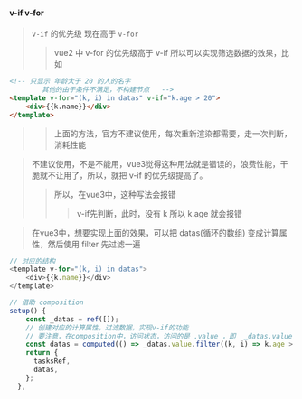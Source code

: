 #### v-if v-for
> `v-if` 的优先级 现在高于 `v-for`
>> vue2 中 v-for 的优先级高于 v-if
>> 所以可以实现筛选数据的效果，比如
```html
<!-- 只显示 年龄大于 20 的人的名字
        其他的由于条件不满足，不构建节点   -->
<template v-for="(k, i) in datas" v-if="k.age > 20">
    <div>{{k.name}}</div>
</template>
```
>> 上面的方法，官方不建议使用，每次重新渲染都需要，走一次判断，消耗性能


> 不建议使用，不是不能用，vue3觉得这种用法就是错误的，浪费性能，干脆就不让用了，所以，就把 v-if 的优先级提高了。
>> 所以，在vue3中，这种写法会报错
>>> v-if先判断，此时，没有 k  所以 k.age 就会报错

> 在vue3中，想要实现上面的效果，可以把 datas(循环的数组) 变成计算属性，然后使用 filter 先过滤一遍
```js
// 对应的结构
<template v-for="(k, i) in datas">
    <div>{{k.name}}</div>
</template>

// 借助 composition 
setup() {
    const _datas = ref([]);
    // 创建对应的计算属性，过滤数据，实现v-if的功能
    // 要注意，在composition中，访问状态，访问的是 .value ，即  _datas.value
    const datas = computed(() => _datas.value.filter((k, i) => k.age > 20));
    return {
      tasksRef,
      datas,
    };
  },
```
